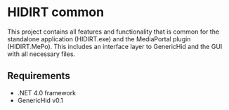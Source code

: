 HIDIRT common
=============

This project contains all features and functionality that is common for the standalone application (HIDIRT.exe) and the MediaPortal plugin (HIDIRT.MePo). This includes an interface layer to GenericHid and the GUI with all necessary files.

Requirements
------------
- .NET 4.0 framework
- GenericHid v0.1